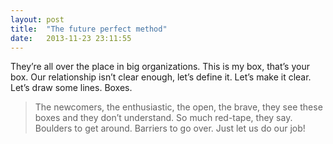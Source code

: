 ```yaml
---
layout: post
title:  "The future perfect method"
date:   2013-11-23 23:11:55
---
```


They’re all over the place in big organizations. This is my box, that’s your box. Our relationship isn’t clear enough, let’s define it. Let’s make it clear. Let’s draw some lines. Boxes.

> The newcomers, the enthusiastic, the open, the brave, they see these boxes and they don’t understand. So much red-tape, they say. Boulders to get around. Barriers to go over. Just let us do our job!